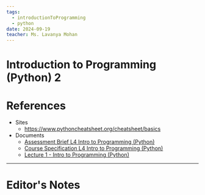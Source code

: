 ```yaml
---
tags:
  - introductionToProgramming
  - python
date: 2024-09-19
teacher: Ms. Lavanya Mohan
---
```

# Introduction to Programming (Python) 2
# References
- Sites
	- https://www.pythoncheatsheet.org/cheatsheet/basics
- Documents
	- [Assessment Brief L4 Intro to Programming (Python)](Assessment%20Brief%20L4%20Intro%20to%20Programming%20(Python).docx)
	- [Course Specification L4 Intro to Programming (Python)](Course%20Specification%20L4%20Intro%20to%20Programming%20(Python).pdf)
	- [Lecture 1 - Intro to Programming (Python)](Lecture%201%20-%20Intro%20to%20Programming%20(Python).pptx)
----------------------------------------------------------------
# Editor's Notes
